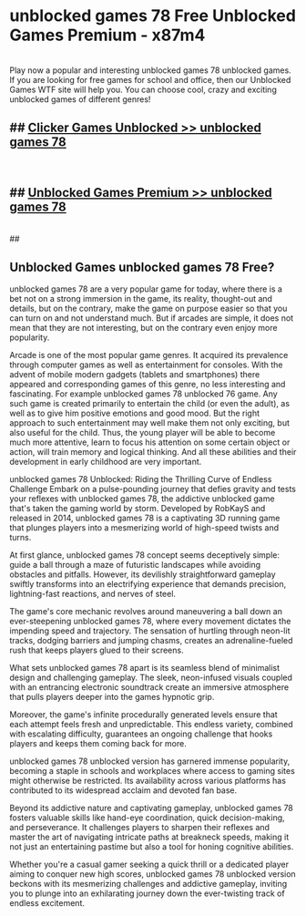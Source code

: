 # unblocked games 78  Free Unblocked Games Premium - x87m4 <br>
<br>
Play now a popular and interesting unblocked games 78 unblocked games. If you are looking for free games for school and office, then our Unblocked Games WTF site will help you. You can choose cool, crazy and exciting unblocked games of different genres!


## ##  [Clicker Games Unblocked >> unblocked games 78](http://freeplayer.one?title=unblocked_games_78&ref=UGames)
  <br>

##  ## [Unblocked Games Premium >> unblocked games 78](http://freeplayer.one?title=unblocked_games_78&ref=UGames)
  <br>
  ##



## Unblocked Games unblocked games 78 Free?

unblocked games 78 are a very popular game for today, where there is a bet not on a strong immersion in the game, its reality, thought-out and details, but on the contrary, make the game on purpose easier so that you can turn on and not understand much. But if arcades are simple, it does not mean that they are not interesting, but on the contrary even enjoy more popularity.

Arcade is one of the most popular game genres. It acquired its prevalence through computer games as well as entertainment for consoles. With the advent of mobile modern gadgets (tablets and smartphones) there appeared and corresponding games of this genre, no less interesting and fascinating. For example unblocked games 78 unblocked 76 game. Any such game is created primarily to entertain the child (or even the adult), as well as to give him positive emotions and good mood. But the right approach to such entertainment may well make them not only exciting, but also useful for the child. Thus, the young player will be able to become much more attentive, learn to focus his attention on some certain object or action, will train memory and logical thinking. And all these abilities and their development in early childhood are very important.

unblocked games 78 Unblocked: Riding the Thrilling Curve of Endless Challenge
Embark on a pulse-pounding journey that defies gravity and tests your reflexes with unblocked games 78, the addictive unblocked game that's taken the gaming world by storm. Developed by RobKayS and released in 2014, unblocked games 78 is a captivating 3D running game that plunges players into a mesmerizing world of high-speed twists and turns.

At first glance, unblocked games 78 concept seems deceptively simple: guide a ball through a maze of futuristic landscapes while avoiding obstacles and pitfalls. However, its devilishly straightforward gameplay swiftly transforms into an electrifying experience that demands precision, lightning-fast reactions, and nerves of steel.

The game's core mechanic revolves around maneuvering a ball down an ever-steepening unblocked games 78, where every movement dictates the impending speed and trajectory. The sensation of hurtling through neon-lit tracks, dodging barriers and jumping chasms, creates an adrenaline-fueled rush that keeps players glued to their screens.

What sets unblocked games 78 apart is its seamless blend of minimalist design and challenging gameplay. The sleek, neon-infused visuals coupled with an entrancing electronic soundtrack create an immersive atmosphere that pulls players deeper into the games hypnotic grip.

Moreover, the game's infinite procedurally generated levels ensure that each attempt feels fresh and unpredictable. This endless variety, combined with escalating difficulty, guarantees an ongoing challenge that hooks players and keeps them coming back for more.

unblocked games 78 unblocked version has garnered immense popularity, becoming a staple in schools and workplaces where access to gaming sites might otherwise be restricted. Its availability across various platforms has contributed to its widespread acclaim and devoted fan base.

Beyond its addictive nature and captivating gameplay, unblocked games 78 fosters valuable skills like hand-eye coordination, quick decision-making, and perseverance. It challenges players to sharpen their reflexes and master the art of navigating intricate paths at breakneck speeds, making it not just an entertaining pastime but also a tool for honing cognitive abilities.

Whether you're a casual gamer seeking a quick thrill or a dedicated player aiming to conquer new high scores, unblocked games 78 unblocked version beckons with its mesmerizing challenges and addictive gameplay, inviting you to plunge into an exhilarating journey down the ever-twisting track of endless excitement.
